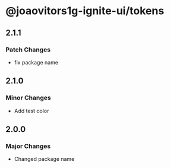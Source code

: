 # @joaovitors1g-ignite-ui/tokens

## 2.1.1

### Patch Changes

- fix package name

## 2.1.0

### Minor Changes

- Add test color

## 2.0.0

### Major Changes

- Changed package name
